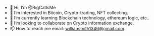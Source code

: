 - 👋 Hi, I’m @BigCatIsMe
- 👀 I’m interested in Bitcoin, Crypto-trading, NFT collecting.
- 🌱 I’m currently learning Blockchain technology, ethereum logic, etc..
- 💞️ I’m looking to collaborate on Crypto information exchange.
- 📫 How to reach me email:  williansmith1346@gmail.com

<!---
BigCatIsMe/BigCatIsMe is a ✨ special ✨ repository because its `README.md` (this file) appears on your GitHub profile.
You can click the Preview link to take a look at your changes.
--->

